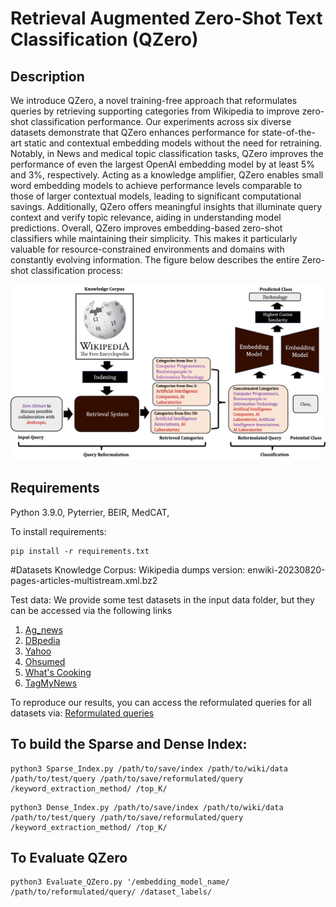 # Retrieval Augmented Zero-Shot Text Classification (QZero)
## Description

We introduce QZero, a novel training-free approach that reformulates queries by retrieving supporting categories from Wikipedia to improve zero-shot classification performance. Our experiments across six diverse datasets demonstrate that QZero enhances performance for state-of-the-art static and contextual embedding models without the need for retraining. Notably, in News and medical topic classification tasks, QZero improves the performance of even the largest OpenAI embedding model by at least 5% and 3%, respectively. Acting as a knowledge amplifier, QZero enables small word embedding models to achieve performance levels comparable to those of larger contextual models, leading to significant computational savings. Additionally, QZero offers meaningful insights that illuminate query context and verify topic relevance, aiding in understanding model predictions. Overall, QZero improves embedding-based zero-shot classifiers while maintaining their simplicity. This makes it particularly valuable for resource-constrained environments and domains with constantly evolving information. The figure below describes the entire Zero-shot classification process:


![Overview of QZero](QZero.jpg)

## Requirements

Python 3.9.0,
Pyterrier,
BEIR,
MedCAT,

To install requirements:

```setup
pip install -r requirements.txt
```
#Datasets
Knowledge Corpus: Wikipedia dumps version: enwiki-20230820-pages-articles-multistream.xml.bz2

Test data: We provide some test datasets in the input data folder, but they can be accessed via the following links
1. [Ag_news](https://huggingface.co/datasets/ag_news)
2. [DBpedia](https://huggingface.co/datasets/fancyzhx/dbpedia_14)
3. [Yahoo](https://huggingface.co/datasets/yahoo_answers_topics)
4. [Ohsumed](https://disi.unitn.it/moschitti/corpora.htm)
5. [What's Cooking](https://www.kaggle.com/competitions/whats-cooking/data)
6. [TagMyNews](https://github.com/AIRobotZhang/STCKA/tree/master)

To reproduce our results, you can access the reformulated queries for all datasets via: [Reformulated queries]()

## To build the Sparse and Dense Index:
```build sparse index
python3 Sparse_Index.py /path/to/save/index /path/to/wiki/data /path/to/test/query /path/to/save/reformulated/query /keyword_extraction_method/ /top_K/
```

```build dense index
python3 Dense_Index.py /path/to/save/index /path/to/wiki/data /path/to/test/query /path/to/save/reformulated/query /keyword_extraction_method/ /top_K/
```

## To Evaluate QZero
```build dense index
python3 Evaluate_QZero.py '/embedding_model_name/ /path/to/reformulated/query/ /dataset_labels/
```

 
